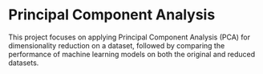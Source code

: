 # Principal Component Analysis
This project focuses on applying Principal Component Analysis (PCA) for dimensionality reduction on a dataset, followed by comparing the performance of machine learning models on both the original and reduced datasets.
